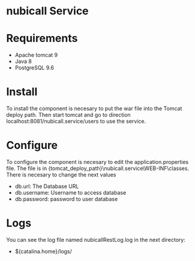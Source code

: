 # nubicall Service

# Requirements
- Apache tomcat 9
- Java 8
- PostgreSQL 9.6

# Install 
To install the component is necesary to put the war file into the Tomcat deploy path. Then start tomcat and go to direction localhost:8081/nubicall.service/users to use the service.

# Configure
To configure the component is necesary to edit the  application.properties file. The file is in {tomcat_deploy_path}\nubicall.service\WEB-INF\classes. There is necesary to change the next values

- db.url: The Database URL
- db.username: Username to access database
- db.password: password to user database

# Logs
You can see the log file named nubicallRestLog.log in the next directory:

-  ${catalina.home}/logs/

